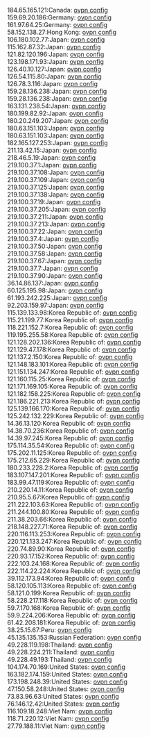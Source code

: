 184.65.165.121:Canada: [ovpn config](vpn/184_65_165_121.ovpn)  
159.69.20.186:Germany: [ovpn config](vpn/159_69_20_186.ovpn)  
161.97.64.25:Germany: [ovpn config](vpn/161_97_64_25.ovpn)  
58.152.138.27:Hong Kong: [ovpn config](vpn/58_152_138_27.ovpn)  
106.180.102.77:Japan: [ovpn config](vpn/106_180_102_77.ovpn)  
115.162.87.32:Japan: [ovpn config](vpn/115_162_87_32.ovpn)  
121.82.120.196:Japan: [ovpn config](vpn/121_82_120_196.ovpn)  
123.198.171.93:Japan: [ovpn config](vpn/123_198_171_93.ovpn)  
126.40.10.127:Japan: [ovpn config](vpn/126_40_10_127.ovpn)  
126.54.115.80:Japan: [ovpn config](vpn/126_54_115_80.ovpn)  
126.78.3.116:Japan: [ovpn config](vpn/126_78_3_116.ovpn)  
159.28.136.238:Japan: [ovpn config](vpn/159_28_136_238.ovpn)  
159.28.136.238:Japan: [ovpn config](vpn/159_28_136_238.ovpn)  
163.131.238.54:Japan: [ovpn config](vpn/163_131_238_54.ovpn)  
180.199.82.92:Japan: [ovpn config](vpn/180_199_82_92.ovpn)  
180.20.249.207:Japan: [ovpn config](vpn/180_20_249_207.ovpn)  
180.63.151.103:Japan: [ovpn config](vpn/180_63_151_103.ovpn)  
180.63.151.103:Japan: [ovpn config](vpn/180_63_151_103.ovpn)  
182.165.127.253:Japan: [ovpn config](vpn/182_165_127_253.ovpn)  
211.13.42.15:Japan: [ovpn config](vpn/211_13_42_15.ovpn)  
218.46.5.19:Japan: [ovpn config](vpn/218_46_5_19.ovpn)  
219.100.37.1:Japan: [ovpn config](vpn/219_100_37_1.ovpn)  
219.100.37.108:Japan: [ovpn config](vpn/219_100_37_108.ovpn)  
219.100.37.109:Japan: [ovpn config](vpn/219_100_37_109.ovpn)  
219.100.37.125:Japan: [ovpn config](vpn/219_100_37_125.ovpn)  
219.100.37.138:Japan: [ovpn config](vpn/219_100_37_138.ovpn)  
219.100.37.19:Japan: [ovpn config](vpn/219_100_37_19.ovpn)  
219.100.37.205:Japan: [ovpn config](vpn/219_100_37_205.ovpn)  
219.100.37.211:Japan: [ovpn config](vpn/219_100_37_211.ovpn)  
219.100.37.213:Japan: [ovpn config](vpn/219_100_37_213.ovpn)  
219.100.37.22:Japan: [ovpn config](vpn/219_100_37_22.ovpn)  
219.100.37.4:Japan: [ovpn config](vpn/219_100_37_4.ovpn)  
219.100.37.50:Japan: [ovpn config](vpn/219_100_37_50.ovpn)  
219.100.37.58:Japan: [ovpn config](vpn/219_100_37_58.ovpn)  
219.100.37.67:Japan: [ovpn config](vpn/219_100_37_67.ovpn)  
219.100.37.7:Japan: [ovpn config](vpn/219_100_37_7.ovpn)  
219.100.37.90:Japan: [ovpn config](vpn/219_100_37_90.ovpn)  
36.14.86.137:Japan: [ovpn config](vpn/36_14_86_137.ovpn)  
60.125.195.98:Japan: [ovpn config](vpn/60_125_195_98.ovpn)  
61.193.242.225:Japan: [ovpn config](vpn/61_193_242_225.ovpn)  
92.203.159.97:Japan: [ovpn config](vpn/92_203_159_97.ovpn)  
115.139.133.98:Korea Republic of: [ovpn config](vpn/115_139_133_98.ovpn)  
115.21.199.77:Korea Republic of: [ovpn config](vpn/115_21_199_77.ovpn)  
118.221.152.7:Korea Republic of: [ovpn config](vpn/118_221_152_7.ovpn)  
119.195.255.58:Korea Republic of: [ovpn config](vpn/119_195_255_58.ovpn)  
121.128.202.136:Korea Republic of: [ovpn config](vpn/121_128_202_136.ovpn)  
121.129.47.178:Korea Republic of: [ovpn config](vpn/121_129_47_178.ovpn)  
121.137.2.150:Korea Republic of: [ovpn config](vpn/121_137_2_150.ovpn)  
121.148.183.101:Korea Republic of: [ovpn config](vpn/121_148_183_101.ovpn)  
121.151.134.247:Korea Republic of: [ovpn config](vpn/121_151_134_247.ovpn)  
121.160.115.25:Korea Republic of: [ovpn config](vpn/121_160_115_25.ovpn)  
121.171.169.105:Korea Republic of: [ovpn config](vpn/121_171_169_105.ovpn)  
121.182.158.225:Korea Republic of: [ovpn config](vpn/121_182_158_225.ovpn)  
121.186.221.213:Korea Republic of: [ovpn config](vpn/121_186_221_213.ovpn)  
125.139.166.170:Korea Republic of: [ovpn config](vpn/125_139_166_170.ovpn)  
125.242.132.229:Korea Republic of: [ovpn config](vpn/125_242_132_229.ovpn)  
14.36.13.120:Korea Republic of: [ovpn config](vpn/14_36_13_120.ovpn)  
14.38.70.236:Korea Republic of: [ovpn config](vpn/14_38_70_236.ovpn)  
14.39.97.245:Korea Republic of: [ovpn config](vpn/14_39_97_245.ovpn)  
175.114.35.54:Korea Republic of: [ovpn config](vpn/175_114_35_54.ovpn)  
175.202.11.125:Korea Republic of: [ovpn config](vpn/175_202_11_125.ovpn)  
175.212.65.229:Korea Republic of: [ovpn config](vpn/175_212_65_229.ovpn)  
180.233.228.2:Korea Republic of: [ovpn config](vpn/180_233_228_2.ovpn)  
183.107.147.201:Korea Republic of: [ovpn config](vpn/183_107_147_201.ovpn)  
183.99.47.119:Korea Republic of: [ovpn config](vpn/183_99_47_119.ovpn)  
210.220.14.11:Korea Republic of: [ovpn config](vpn/210_220_14_11.ovpn)  
210.95.5.67:Korea Republic of: [ovpn config](vpn/210_95_5_67.ovpn)  
211.222.103.63:Korea Republic of: [ovpn config](vpn/211_222_103_63.ovpn)  
211.244.100.80:Korea Republic of: [ovpn config](vpn/211_244_100_80.ovpn)  
211.38.203.66:Korea Republic of: [ovpn config](vpn/211_38_203_66.ovpn)  
218.148.227.71:Korea Republic of: [ovpn config](vpn/218_148_227_71.ovpn)  
220.116.113.253:Korea Republic of: [ovpn config](vpn/220_116_113_253.ovpn)  
220.121.133.247:Korea Republic of: [ovpn config](vpn/220_121_133_247.ovpn)  
220.74.89.90:Korea Republic of: [ovpn config](vpn/220_74_89_90.ovpn)  
220.93.17.152:Korea Republic of: [ovpn config](vpn/220_93_17_152.ovpn)  
222.103.24.168:Korea Republic of: [ovpn config](vpn/222_103_24_168.ovpn)  
222.114.22.224:Korea Republic of: [ovpn config](vpn/222_114_22_224.ovpn)  
39.112.173.94:Korea Republic of: [ovpn config](vpn/39_112_173_94.ovpn)  
58.120.105.113:Korea Republic of: [ovpn config](vpn/58_120_105_113.ovpn)  
58.121.0.199:Korea Republic of: [ovpn config](vpn/58_121_0_199.ovpn)  
58.228.217.118:Korea Republic of: [ovpn config](vpn/58_228_217_118.ovpn)  
59.7.170.168:Korea Republic of: [ovpn config](vpn/59_7_170_168.ovpn)  
59.9.224.206:Korea Republic of: [ovpn config](vpn/59_9_224_206.ovpn)  
61.42.208.181:Korea Republic of: [ovpn config](vpn/61_42_208_181.ovpn)  
38.25.15.67:Peru: [ovpn config](vpn/38_25_15_67.ovpn)  
45.135.135.153:Russian Federation: [ovpn config](vpn/45_135_135_153.ovpn)  
49.228.119.198:Thailand: [ovpn config](vpn/49_228_119_198.ovpn)  
49.228.224.211:Thailand: [ovpn config](vpn/49_228_224_211.ovpn)  
49.228.49.193:Thailand: [ovpn config](vpn/49_228_49_193.ovpn)  
104.174.70.169:United States: [ovpn config](vpn/104_174_70_169.ovpn)  
163.182.174.159:United States: [ovpn config](vpn/163_182_174_159.ovpn)  
173.198.248.39:United States: [ovpn config](vpn/173_198_248_39.ovpn)  
47.150.58.248:United States: [ovpn config](vpn/47_150_58_248.ovpn)  
73.83.96.63:United States: [ovpn config](vpn/73_83_96_63.ovpn)  
76.146.12.42:United States: [ovpn config](vpn/76_146_12_42.ovpn)  
116.109.18.248:Viet Nam: [ovpn config](vpn/116_109_18_248.ovpn)  
118.71.220.12:Viet Nam: [ovpn config](vpn/118_71_220_12.ovpn)  
27.79.188.11:Viet Nam: [ovpn config](vpn/27_79_188_11.ovpn)  
